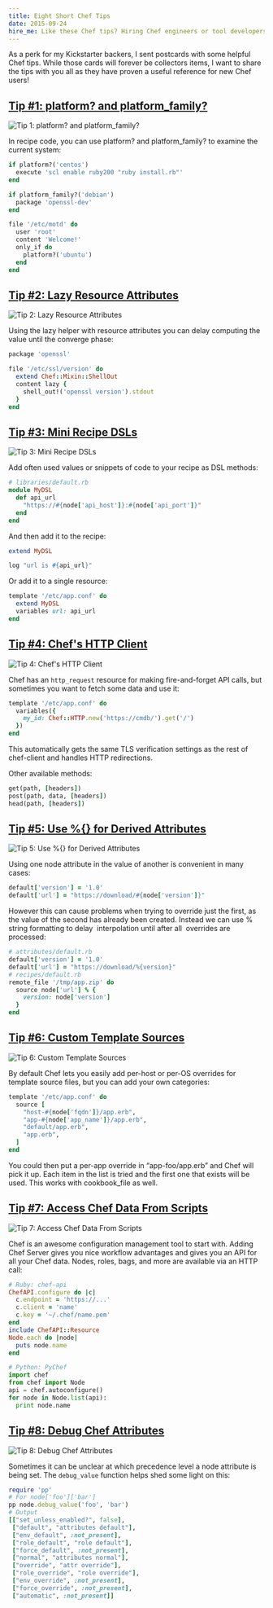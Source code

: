 ```yaml
---
title: Eight Short Chef Tips
date: 2015-09-24
hire_me: Like these Chef tips? Hiring Chef engineers or tool developers? I'm looking for a new team! Check out my <a href="/looking-for-group/">Looking for Group</a> post for details.
---
```


As a perk for my Kickstarter backers, I sent postcards with some helpful Chef
tips. While those cards will forever be collectors items, I want to share the
tips with you all as they have proven a useful reference for new Chef users!

<h2><a class="no-underline" href="#1" name="1">Tip #1: platform? and platform_family?</a></h2>

![Tip 1: platform? and platform_family?](/img/chef_tips/sm_1_front.jpg)

In recipe code, you can use platform? and platform_family? to examine the
current system:

```ruby
if platform?('centos')
  execute 'scl enable ruby200 "ruby install.rb"'
end

if platform_family?('debian')
  package 'openssl-dev'
end

file '/etc/motd' do
  user 'root'
  content 'Welcome!'
  only_if do
    platform?('ubuntu')
  end
end
```


<h2><a class="no-underline" href="#2" name="2">Tip #2: Lazy Resource Attributes</a></h2>

![Tip 2: Lazy Resource Attributes](/img/chef_tips/sm_2_front.jpg)

Using the lazy helper with resource attributes you can delay computing the value
until the converge phase:

```ruby
package 'openssl'

file '/etc/ssl/version' do
  extend Chef::Mixin::ShellOut
  content lazy {
    shell_out!('openssl version').stdout
  }
end
```


<h2><a class="no-underline" href="#3" name="3">Tip #3: Mini Recipe DSLs</a></h2>

![Tip 3: Mini Recipe DSLs](/img/chef_tips/sm_3_front.jpg)

Add often used values or snippets of code to your recipe as DSL methods:

```ruby
# libraries/default.rb
module MyDSL
  def api_url
    "https://#{node['api_host']}:#{node['api_port']}"
  end
end
```

And then add it to the recipe:

```ruby
extend MyDSL

log "url is #{api_url}"
```

Or add it to a single resource:

```ruby
template '/etc/app.conf' do
  extend MyDSL
  variables url: api_url
end
```


<h2><a class="no-underline" href="#4" name="4">Tip #4: Chef's HTTP Client</a></h2>

![Tip 4: Chef's HTTP Client](/img/chef_tips/sm_4_front.jpg)

Chef has an `http_request` resource for making fire-and-forget API calls, but
sometimes you want to fetch some data and use it:

```ruby
template '/etc/app.conf' do
  variables({
    my_id: Chef::HTTP.new('https://cmdb/').get('/')
  })
end
```

This automatically gets the same TLS verification settings as the rest of
chef-client and handles HTTP redirections.

Other available methods:

```ruby
get(path, [headers])
post(path, data, [headers])
head(path, [headers])
```


<h2><a class="no-underline" href="#5" name="5">Tip #5: Use %{} for Derived Attributes</a></h2>

![Tip 5: Use %{} for Derived Attributes](/img/chef_tips/sm_5_front.jpg)

Using one node attribute in the value of another is convenient in many cases:

```ruby
default['version'] = '1.0'
default['url'] = "https://download/#{node['version']}"
```

However this can cause problems when trying to override just the first, as the
value of the second has already been created. Instead we can use % string
formatting to delay  interpolation until after all  overrides are processed:

```ruby
# attributes/default.rb
default['version'] = '1.0'
default['url'] = "https://download/%{version}"
# recipes/default.rb
remote_file '/tmp/app.zip' do
  source node['url'] % {
    version: node['version']
  }
end
```


<h2><a class="no-underline" href="#6" name="6">Tip #6: Custom Template Sources</a></h2>

![Tip 6: Custom Template Sources](/img/chef_tips/sm_6_front.jpg)

By default Chef lets you easily add per-host or per-OS overrides for template
source files, but you can add your own categories:

```ruby
template '/etc/app.conf' do
  source [
    "host-#{node['fqdn']}/app.erb",
    "app-#{node['app_name']}/app.erb",
    "default/app.erb",
    "app.erb",
  ]
end
```

You could then put a per-app override in “app-foo/app.erb” and Chef will pick it
up. Each item in the list is tried and the first one that exists will be used.
This works with cookbook_file as well.


<h2><a class="no-underline" href="#7" name="7">Tip #7: Access Chef Data From Scripts</a></h2>

![Tip 7: Access Chef Data From Scripts](/img/chef_tips/sm_7_front.jpg)

Chef is an awesome configuration management tool to start with. Adding Chef
Server gives you nice workflow advantages and gives you an API for all your Chef
data. Nodes, roles, bags, and more are available via an HTTP call:

```ruby
# Ruby: chef-api
ChefAPI.configure do |c|
  c.endpoint = 'https://...'
  c.client = 'name'
  c.key = '~/.chef/name.pem'
end
include ChefAPI::Resource
Node.each do |node|
  puts node.name
end
```

```python
# Python: PyChef
import chef
from chef import Node
api = chef.autoconfigure()
for node in Node.list(api):
  print node.name
```


<h2><a class="no-underline" href="#8" name="8">Tip #8: Debug Chef Attributes</a></h2>

![Tip 8: Debug Chef Attributes](/img/chef_tips/sm_8_front.jpg)

Sometimes it can be unclear at which precedence level a node attribute is being
set. The `debug_value` function helps shed some light on this:

```ruby
require 'pp'
# For node['foo']['bar']
pp node.debug_value('foo', 'bar')
# Output
[["set_unless_enabled?", false],
 ["default", "attributes default"],
 ["env_default", :not_present],
 ["role_default", "role default"],
 ["force_default", :not_present],
 ["normal", "attributes normal"],
 ["override", "attr override"],
 ["role_override", "role override"],
 ["env_override", :not_present],
 ["force_override", :not_present],
 ["automatic", :not_present]]
```
